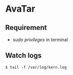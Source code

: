 # AvaTar

## Requirement

- *sudo privileges* in terminal

## Watch logs

```
$ tail -f /var/log/kern.log
```
